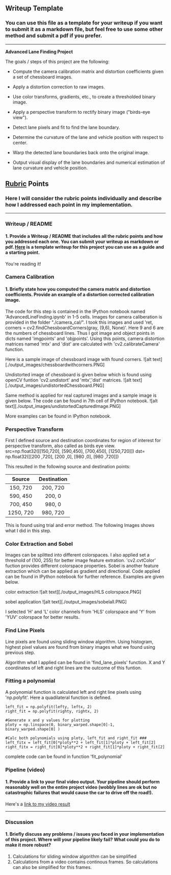 ## Writeup Template

### You can use this file as a template for your writeup if you want to submit it as a markdown file, but feel free to use some other method and submit a pdf if you prefer.

---

**Advanced Lane Finding Project**

The goals / steps of this project are the following:

* Compute the camera calibration matrix and distortion coefficients given a set of chessboard images.


* Apply a distortion correction to raw images.
* Use color transforms, gradients, etc., to create a thresholded binary image.
* Apply a perspective transform to rectify binary image ("birds-eye view").
* Detect lane pixels and fit to find the lane boundary.
* Determine the curvature of the lane and vehicle position with respect to center.
* Warp the detected lane boundaries back onto the original image.
* Output visual display of the lane boundaries and numerical estimation of lane curvature and vehicle position.

[//]: # (Image References)

[image1]: ./examples/undistort_output.png "Undistorted"
[image2]: ./test_images/test1.jpg "Road Transformed"
[image3]: ./examples/binary_combo_example.jpg "Binary Example"
[image4]: ./examples/warped_straight_lines.jpg "Warp Example"
[image5]: ./examples/color_fit_lines.jpg "Fit Visual"
[image6]: ./examples/example_output.jpg "Output"
[video1]: ./project_video.mp4 "Video"

## [Rubric](https://review.udacity.com/#!/rubrics/571/view) Points

### Here I will consider the rubric points individually and describe how I addressed each point in my implementation.  

---

### Writeup / README

#### 1. Provide a Writeup / README that includes all the rubric points and how you addressed each one.  You can submit your writeup as markdown or pdf.  [Here](https://github.com/udacity/CarND-Advanced-Lane-Lines/blob/master/writeup_template.md) is a template writeup for this project you can use as a guide and a starting point.  

You're reading it!

### Camera Calibration

#### 1. Briefly state how you computed the camera matrix and distortion coefficients. Provide an example of a distortion corrected calibration image.


The code for this step is contained in the IPython notebook named 'AdvancedLineFinding.ipynb' in 1-5 cells. Images for camera caliberation is provided in the folder "./camera_cal/". I took this images and used  'ret, corners = cv2.findChessboardCorners(gray, (9,6), None)'. Here 9 and 6 are the numbers of chessboard lines. Thus I got image and object points in dicts named 'imgpoints' and 'objpoints'. Using this points, camera distortion matrices named 'mtx' and 'dist' are calculated with 'cv2.calibrateCamera' function.

Here is a sample image of chessboard image with found corners.
![alt text][./output_images/chessboardwithcorners.PNG]

Undistorted image of chessboard is given below which is found using openCV funtion 'cv2.undistort' and 'mtx','dist' matrices.
![alt text][./output_images/undistortedChessboard.PNG]

Same method is applied for real captured images and a sample image is given below. The code can be found in 7th cell of IPython notebook. 
![alt text][./output_images/undistortedCapturedImage.PNG]

More examples can be found in IPython notebook.

### Perspective Transform

First I defined source and destination coordinates for region of interest for perspective transform, also called as birds eye view.
src=np.float32([[150,720], [590,450], [700,450], [1250,720]])
dst= np.float32([[200 ,720], [200  ,0], [980 ,0], [980 ,720]])

This resulted in the following source and destination points:

| Source        | Destination   | 
|:-------------:|:-------------:| 
| 150, 720      | 200, 720      | 
| 590, 450      | 200, 0        |
| 700, 450      | 980, 0        |
| 1250, 720     | 980, 720      |

This is found using trial and error method. The following Images shows what I did in this step. 

### Color Extraction and Sobel

Images can be splitted into different colorspaces. I also applied set a threshold of (100, 255) for better image feature extration. 
'cv2.cvtColor' fuction provides different colorspace properties. Sobel is another feature extraction which can be applied as gradient and directional. Code applied can be found in IPython notebook for further reference. Examples are given below.

color extraction
![alt text][./output_images/HLS colorspace.PNG]

sobel application
![alt text][./output_images/sobelall.PNG]

I selected 'H' and 'L' color channels from 'HLS' colorspace and 'Y' from 'YUV' colorspace for better results.


### Find Line Pixels

Line pixels are found using sliding window algorithm. Using histogram, highest pixel values are found from binary images what we found using previous step.

Algorithm what I applied can be found in 'find_lane_pixels' function. X and Y coordinates of left and right lines are the outcome of this funtion.

### Fitting a polynomial

A polynomial function is calculated left and right line pixels using 'np.polyfit'. Here a quadilateral function is defined.


    left_fit = np.polyfit(lefty, leftx, 2)
    right_fit = np.polyfit(righty, rightx, 2)
 
    #Generate x and y values for plotting
    ploty = np.linspace(0, binary_warped.shape[0]-1, binary_warped.shape[0] )    
    
    #Calc both polynomials using ploty, left_fit and right_fit ###
    left_fitx = left_fit[0]*ploty**2 + left_fit[1]*ploty + left_fit[2]
    right_fitx = right_fit[0]*ploty**2 + right_fit[1]*ploty + right_fit[2]
    
complete code can be found in function 'fit_polynomial'



### Pipeline (video)

#### 1. Provide a link to your final video output.  Your pipeline should perform reasonably well on the entire project video (wobbly lines are ok but no catastrophic failures that would cause the car to drive off the road!).

Here's a [link to my video result](./project_video_output.mp4)

---

### Discussion

#### 1. Briefly discuss any problems / issues you faced in your implementation of this project.  Where will your pipeline likely fail?  What could you do to make it more robust?

1. Calculations for sliding window algorithm can be simplified
2. Calculations from a video contains continous frames. So calculations can also be simplified for this frames.
